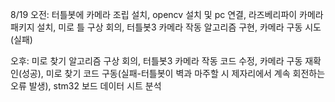 8/19
	오전: 터틀봇에 카메라 조립 설치, opencv 설치 및 pc 연결, 라즈베리파이 카메라 패키지 설치, 미로 틀 구상 회의, 터틀봇3 카메라 작동 알고리즘 구현, 카메라 구동 시도(실패)
 
  오후: 미로 찾기 알고리즘 구상 회의, 터틀봇3 카메라 작동 코드 수정, 카메라 구동 재확인(성공), 미로 찾기 코드 구동(실패-터틀봇이 벽과 마주할 시 제자리에서 계속 회전하는 오류 발생), stm32 보드 데이터 시트 분석
